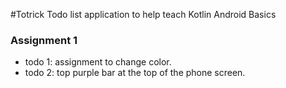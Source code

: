 #Totrick
Todo list application to help teach Kotlin Android Basics


### Assignment 1
* todo 1: assignment to change color.
* todo 2: top purple bar at the top of the phone screen.
